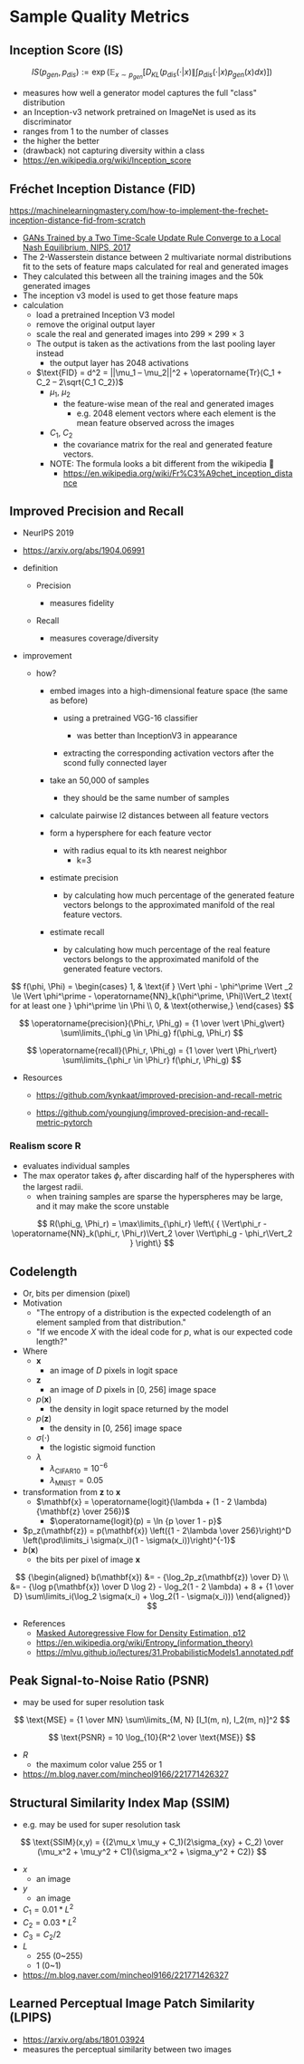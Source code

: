 # Sample Quality Metrics



## Inception Score (IS)

$$
{\displaystyle IS(p_{gen},p_{dis}):=\exp \left(\mathbb {E} _{x\sim p_{gen}}\left[D_{KL}\left(p_{dis}(\cdot |x)\|\int p_{dis}(\cdot |x)p_{gen}(x)dx\right)\right]\right)}
$$

- measures how well a generator model captures the full "class" distribution
- an Inception-v3 network pretrained on ImageNet is used as its discriminator
- ranges from 1 to the number of classes
- the higher the better
- (drawback) not capturing diversity within a class
- https://en.wikipedia.org/wiki/Inception_score



## Fréchet Inception Distance (FID)

https://machinelearningmastery.com/how-to-implement-the-frechet-inception-distance-fid-from-scratch

- [GANs Trained by a Two Time-Scale Update Rule Converge to a Local Nash Equilibrium, NIPS, 2017](https://arxiv.org/abs/1706.08500)
- The 2-Wasserstein distance between 2 multivariate normal distributions fit to the sets of feature maps calculated for real and generated images
- They calculated this between all the training images  and the 50k generated images
- The inception v3 model is used to get those feature maps
- calculation
  - load a pretrained Inception V3 model
  - remove the original output layer
  - scale the real and generated images into 299 × 299 × 3
  - The output is taken as the activations from the last pooling layer instead
    - the output layer has 2048 activations
  - $\text{FID} = d^2 = ||\mu_1 – \mu_2||^2 + \operatorname{Tr}(C_1 + C_2 – 2\sqrt{C_1 C_2})$
    - $\mu_1$, $\mu_2$
      - the feature-wise mean of the real and generated images
        - e.g. 2048 element vectors where each element is the mean feature observed across the images
    - $C_1$, $C_2$
      - the covariance matrix for the real and generated feature vectors.
    - NOTE: The formula looks a bit different from the wikipedia 🤔
      - https://en.wikipedia.org/wiki/Fr%C3%A9chet_inception_distance



## Improved Precision and Recall

- NeurIPS 2019
- https://arxiv.org/abs/1904.06991
- definition
  - Precision
    - measures fidelity

  - Recall
    - measures coverage/diversity

- improvement
  - how?
    - embed images into a high-dimensional feature space (the same as before)
      - using a pretrained VGG-16 classifier
        - was better than InceptionV3 in appearance

      - extracting the corresponding activation vectors after the scond fully connected layer

    - take an 50,000 of samples
      - they should be the same number of samples

    - calculate pairwise l2 distances between all feature vectors
    - form a hypersphere for each feature vector
      - with radius equal to its kth nearest neighbor
        - k=3

    - estimate precision
      - by calculating how much percentage of the generated feature vectors belongs to the approximated manifold of the real feature vectors.

    - estimate recall
      - by calculating how much percentage of the real feature vectors belongs to the approximated manifold of the generated feature vectors.


$$
f(\phi, \Phi) =
\begin{cases}
1, & \text{if } \Vert \phi - \phi^\prime \Vert _2 \le \Vert \phi^\prime - \operatorname{NN}_k(\phi^\prime, \Phi)\Vert_2 \text{ for at least one } \phi^\prime \in \Phi \\
0, & \text{otherwise,}
\end{cases}
$$

$$
\operatorname{precision}(\Phi_r, \Phi_g) = {1 \over \vert \Phi_g\vert} \sum\limits_{\phi_g \in \Phi_g} f(\phi_g, \Phi_r)
$$

$$
\operatorname{recall}(\Phi_r, \Phi_g) = {1 \over \vert \Phi_r\vert} \sum\limits_{\phi_r \in \Phi_r} f(\phi_r, \Phi_g)
$$



- Resources

  - https://github.com/kynkaat/improved-precision-and-recall-metric

  - https://github.com/youngjung/improved-precision-and-recall-metric-pytorch



### Realism score R

- evaluates individual samples
- The max operator takes $\phi_r$ after discarding half of the hyperspheres with the largest radii. 
  - when training samples are sparse the hyperspheres may be large, and it may make the score unstable


$$
R(\phi_g, \Phi_r) =
\max\limits_{\phi_r}
\left\{
{
\Vert\phi_r - \operatorname{NN}_k(\phi_r, \Phi_r)\Vert_2
\over
\Vert\phi_g - \phi_r\Vert_2
}
\right\}
$$



## Codelength

- Or, bits per dimension (pixel)
- Motivation
  - "The entropy of a distribution is the expected codelength of an element sampled from that distribution."
  - "If we encode $X$ with the ideal code for $p$, what is our expected code length?"
- Where
  - $\mathbf{x}$
    - an image of $D$ pixels in logit space
  - $\mathbf{z}$
    - an image of $D$ pixels in [0, 256] image space
  - $p(\mathbf{x})$
    - the density in logit space returned by the model
  - $p(\mathbf{z})$
    - the density in [0, 256] image space
  - $\sigma(\cdot)$
    - the logistic sigmoid function
  - $\lambda$
    - $\lambda_\text{CIFAR10} = 10^{-6}$
    - $\lambda_\text{MNIST} = 0.05$
- transformation from $\mathbf{z}$ to $\mathbf{x}$
  - $\mathbf{x} = \operatorname{logit}(\lambda + (1 - 2 \lambda){\mathbf{z} \over 256})$
      - $\operatorname{logit}(p) = \ln {p \over 1 - p}$
- $p_z(\mathbf{z}) = p(\mathbf{x}) \left({1 - 2\lambda \over 256}\right)^D \left(\prod\limits_i \sigma(x_i)(1 - \sigma(x_i))\right)^{-1}$
- $b(\mathbf{x})$
  - the bits per pixel of image $\mathbf{x}$

$$
{\begin{aligned}
b(\mathbf{x}) &= - {\log_2p_z(\mathbf{z}) \over D} \\
&= - {\log p(\mathbf{x}) \over D \log 2} - \log_2(1 - 2 \lambda) + 8 + {1 \over D} \sum\limits_i(\log_2 \sigma(x_i) + \log_2(1 - \sigma(x_i)))
\end{aligned}}
$$

- References
  - [Masked Autoregressive Flow for Density Estimation, p12](https://arxiv.org/abs/1705.07057)
  - https://en.wikipedia.org/wiki/Entropy_(information_theory)
  - https://mlvu.github.io/lectures/31.ProbabilisticModels1.annotated.pdf




## Peak Signal-to-Noise Ratio (PSNR)

- may be used for super resolution task

$$
\text{MSE} = {1 \over MN} \sum\limits_{M, N} [I_1(m, n), I_2(m, n)]^2
$$

$$
\text{PSNR} = 10 \log_{10}{R^2 \over \text{MSE}}
$$

- $R$
  - the maximum color value 255 or 1
- https://m.blog.naver.com/mincheol9166/221771426327



## Structural Similarity Index Map (SSIM)

- e.g. may be used for super resolution task

$$
\text{SSIM}(x,y) = {(2\mu_x \mu_y + C_1)(2\sigma_{xy} + C_2) \over (\mu_x^2 + \mu_y^2 + C1)(\sigma_x^2 + \sigma_y^2 + C2)}
$$

- $x$
  - an image
- $y$
  - an image
- $C_1 = {0.01 * L}^2$
- $C_2 = {0.03 * L}^2$
- $C_3 = {C_2 / 2}$
- $L$
  - 255 (0~255)
  - 1 (0~1)
- https://m.blog.naver.com/mincheol9166/221771426327



## Learned Perceptual Image Patch Similarity (LPIPS)

- https://arxiv.org/abs/1801.03924
- measures the perceptual similarity between two images



